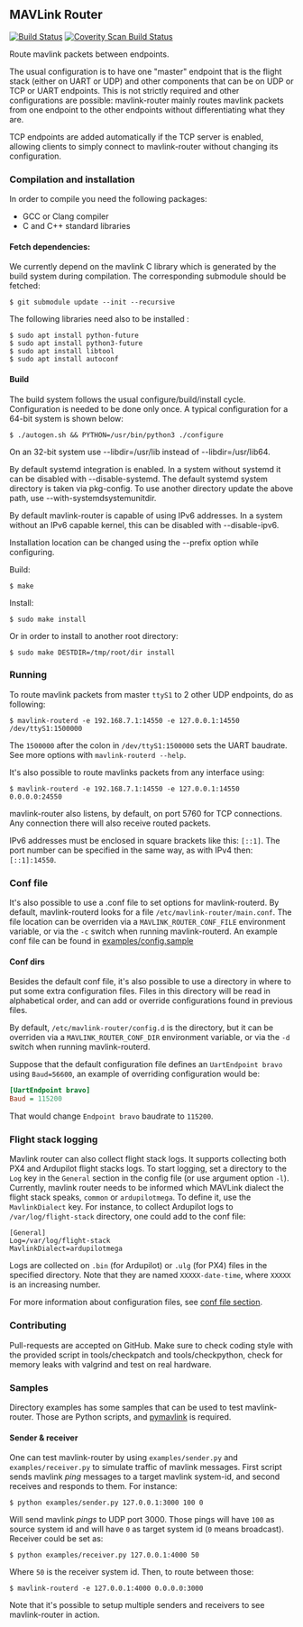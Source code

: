 ## MAVLink Router ##

[![Build Status](https://travis-ci.org/intel/mavlink-router.svg?branch=master)](https://travis-ci.org/intel/mavlink-router) [![Coverity Scan Build Status](https://scan.coverity.com/projects/11557/badge.svg)](https://scan.coverity.com/projects/11557)

Route mavlink packets between endpoints.

The usual configuration is to have one "master" endpoint that is the flight
stack (either on UART or UDP) and other components that can be on UDP or TCP
or UART endpoints. This is not strictly required and other configurations are
possible: mavlink-router mainly routes mavlink packets from one endpoint to 
the other endpoints without differentiating what they are.

TCP endpoints are added automatically if the TCP server is enabled, allowing clients
to simply connect to mavlink-router without changing its configuration.

### Compilation and installation ###

In order to compile you need the following packages:

  - GCC or Clang compiler
  - C and C++ standard libraries

#### Fetch dependencies: ####

We currently depend on the mavlink C library which is generated by the build
system during compilation. The corresponding submodule should be fetched:

    $ git submodule update --init --recursive
    
The following libraries need also to be installed :

    $ sudo apt install python-future
    $ sudo apt install python3-future
    $ sudo apt install libtool
    $ sudo apt install autoconf

#### Build ####

The build system follows the usual configure/build/install cycle. Configuration is needed
to be done only once. A typical configuration for a 64-bit system is shown below:

    $ ./autogen.sh && PYTHON=/usr/bin/python3 ./configure

On an 32-bit system use --libdir=/usr/lib instead of --libdir=/usr/lib64.
        
By default systemd integration is enabled. In a system without systemd it can
be disabled with --disable-systemd. The default systemd system directory
is taken via pkg-config. To use another directory update the above
path, use --with-systemdsystemunitdir.

By default mavlink-router is capable of using IPv6 addresses. In a system without an IPv6
capable kernel, this can be disabled with --disable-ipv6.

Installation location can be changed using the --prefix option while configuring.

Build:

    $ make

Install:

    $ sudo make install
    
Or in order to install to another root directory:

    $ sudo make DESTDIR=/tmp/root/dir install

### Running ###

To route mavlink packets from master `ttyS1` to 2 other UDP endpoints, do as
following:

    $ mavlink-routerd -e 192.168.7.1:14550 -e 127.0.0.1:14550 /dev/ttyS1:1500000

The `1500000` after the colon in `/dev/ttyS1:1500000` sets the
UART baudrate. See more options with `mavlink-routerd --help`.

It's also possible to route mavlinks packets from any interface using:

    $ mavlink-routerd -e 192.168.7.1:14550 -e 127.0.0.1:14550  0.0.0.0:24550

mavlink-router also listens, by default, on port 5760 for TCP connections. Any
connection there will also receive routed packets.

IPv6 addresses must be enclosed in square brackets like this: `[::1]`. The port number
can be specified in the same way, as with IPv4 then: `[::1]:14550`.

<a name="Conffiles"></a>
### Conf file ###

It's also possible to use a .conf file to set options for mavlink-routerd.
By default, mavlink-routerd looks for a file
`/etc/mavlink-router/main.conf`. The file location can be overriden via a 
`MAVLINK_ROUTER_CONF_FILE` environment variable, or via the `-c` switch when running
mavlink-routerd.
An example conf file can be found in [examples/config.sample](examples/config.sample)

#### Conf dirs ####

Besides the default conf file, it's also possible to use a directory in where to
put some extra configuration files. Files in this directory will be read in
alphabetical order, and can add or override configurations found in previous
files.

By default, `/etc/mavlink-router/config.d` is the directory, but it can be
overriden via a `MAVLINK_ROUTER_CONF_DIR` environment variable, or via the `-d`
switch when running mavlink-routerd.

Suppose that the default configuration file defines an `UartEndpoint bravo` using `Baud=56600`,
an example of overriding configuration would be:

```ini
[UartEndpoint bravo]
Baud = 115200
```

That would change `Endpoint bravo` baudrate to `115200`.

### Flight stack logging ###

Mavlink router can also collect flight stack logs. It supports collecting
both PX4 and Ardupilot flight stacks logs. To start logging, set a
directory to the `Log` key in the `General` section in the config file (or use
argument option `-l`).
Currently, mavlink router needs to be informed which MAVLink dialect the
flight stack speaks, `common` or `ardupilotmega`. To define it, use the
`MavlinkDialect` key. For instance, to collect Ardupilot logs to
`/var/log/flight-stack` directory, one could add to the conf file:

    [General]
    Log=/var/log/flight-stack
    MavlinkDialect=ardupilotmega

Logs are collected on `.bin` (for Ardupilot) or `.ulg` (for PX4) files
in the specified directory. Note that they are named `XXXXX-date-time`,
where `XXXXX` is an increasing number.

For more information about configuration files, see [conf file section](#Conffiles).

### Contributing ###

Pull-requests are accepted on GitHub. Make sure to check coding style with the
provided script in tools/checkpatch and tools/checkpython, check for memory leaks
with valgrind and test on real hardware.

### Samples ###

Directory examples has some samples that can be used to test mavlink-router.
Those are Python scripts, and [pymavlink](https://github.com/ArduPilot/pymavlink)
is required.

#### Sender & receiver ####

One can test mavlink-router by using `examples/sender.py` and
`examples/receiver.py` to simulate traffic of mavlink messages.
First script sends mavlink *ping* messages to a target mavlink system-id, and
second receives and responds to them.
For instance:

    $ python examples/sender.py 127.0.0.1:3000 100 0

Will send mavlink *pings* to UDP port 3000. Those pings will have `100` as
source system id and will have `0` as target system id (`0` means broadcast).
Receiver could be set as:

    $ python examples/receiver.py 127.0.0.1:4000 50

Where `50` is the receiver system id. Then, to route between those:

    $ mavlink-routerd -e 127.0.0.1:4000 0.0.0.0:3000

Note that it's possible to setup multiple senders and receivers to see
mavlink-router in action.
